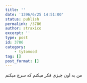 ```yaml
---
title: ''
date: '1396/6/25 14:51:00'
status: publish
permalink: /3786
author: straxico
excerpt: ''
type: post
id: 3786
category:
    - tytomood
tag: []
post_format: []
---
```

من به اون چیزی فکر میکنم که سرچ میکنم